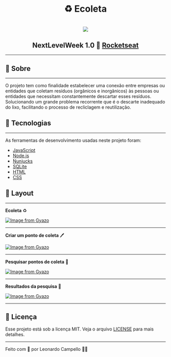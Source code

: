 # <center> ♻️ Ecoleta </center>

<h1 align="center">
    <img src="https://i.gyazo.com/601e409ab7165ba0c90403556c4408c8.gif">
</h1>

## <center> NextLevelWeek 1.0 🚀 [Rocketseat](https://rocketseat.com.br/) </center>

---

## 📑 Sobre 

---

O projeto tem como finalidade estabelecer uma conexão entre empresas ou entidades que coletam resíduos (orgânicos e inorgânicos) às pessoas ou entidades que necessitam constantemente descartar esses resíduos. Solucionando um grande problema recorrente que é o descarte inadequado do lixo, facilitando o processo de recliclagem e reutilização.

## 🧰 Tecnologias 

---

As ferramentas de desenvolvimento usadas neste projeto foram:

- [JavaScript](https://developer.mozilla.org/pt-BR/docs/Web/JavaScript)
- [Node.js](https://nodejs.org/en/)
- [Nunjucks](https://mozilla.github.io/nunjucks/)
- [SQLite](https://github.com/mapbox/node-sqlite3)
- [HTML](https://developer.mozilla.org/pt-BR/docs/Web/HTML)
- [CSS](https://developer.mozilla.org/pt-BR/docs/Web/CSS)

## 🎨 Layout

---

**Ecoleta** ♻️

[![Image from Gyazo](https://i.gyazo.com/bea4d1f294248901e559f5e8ff91fac9.png)](https://gyazo.com/bea4d1f294248901e559f5e8ff91fac9)

---

**Criar um ponto de coleta** 🖊️

[![Image from Gyazo](https://i.gyazo.com/10b464cf167ce157d89b7a8969ad2042.png)](https://gyazo.com/10b464cf167ce157d89b7a8969ad2042)

---

**Pesquisar pontos de coleta** 🔎

[![Image from Gyazo](https://i.gyazo.com/3d1326c70f1c4395286ede04d9bc33d7.png)](https://gyazo.com/3d1326c70f1c4395286ede04d9bc33d7)

---

**Resultados da pesquisa** 📄

[![Image from Gyazo](https://i.gyazo.com/5d30710743bb26b514317addfe4d61f2.png)](https://gyazo.com/5d30710743bb26b514317addfe4d61f2)

---

## 📝 Licença

Esse projeto está sob a licença MIT. Veja o arquivo [LICENSE](/LICENSE) para mais detalhes.

---

Feito com 💚 por Leonardo Campello 🙋‍♂️